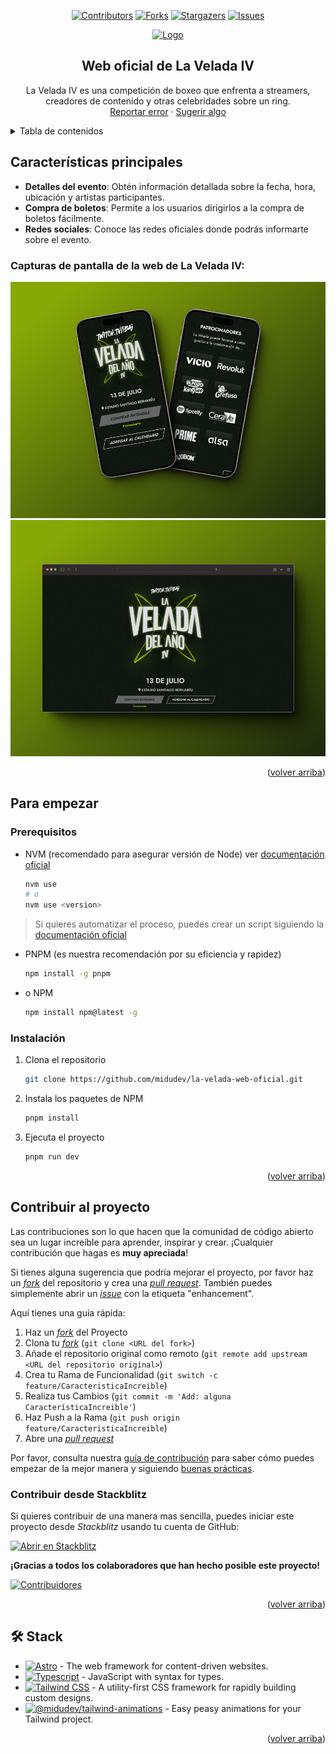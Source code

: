 <a name="readme-top"></a>

<div align="center">

[![Contributors][contributors-shield]][contributors-url]
[![Forks][forks-shield]][forks-url]
[![Stargazers][stars-shield]][stars-url]
[![Issues][issues-shield]][issues-url]

<a href="https://github.com/midudev/la-velada-web-oficial">
  <img src="./public/img/github/og.jpg" alt="Logo" width="800" />
</a>

## Web oficial de La Velada IV

La Velada IV es una competición de boxeo que enfrenta a streamers, creadores de contenido y otras celebridades sobre un ring.\
[Reportar error](https://github.com/midudev/la-velada-web-oficial/issues) · [Sugerir algo](https://github.com/midudev/la-velada-web-oficial/issues)

</div>

<details>
<summary>Tabla de contenidos</summary>

- [Web oficial de La Velada IV](#web-oficial-de-la-velada-iv)
- [Características principales](#características-principales)
  - [Capturas de pantalla de la web de La Velada IV:](#capturas-de-pantalla-de-la-web-de-la-velada-iv)
- [Para empezar](#para-empezar)
  - [Prerequisitos](#prerequisitos)
  - [Instalación](#instalación)
- [Contribuir al proyecto](#contribuir-al-proyecto)
  - [Contribuir desde Stackblitz](#contribuir-desde-stackblitz)
- [🛠️ Stack](#️-stack)

</details>

## Características principales

- **Detalles del evento**: Obtén información detallada sobre la fecha, hora, ubicación y artistas participantes.
- **Compra de boletos**: Permite a los usuarios dirigirlos a la compra de boletos fácilmente.
- **Redes sociales**: Conoce las redes oficiales donde podrás informarte sobre el evento.

### Capturas de pantalla de la web de La Velada IV:

![Captura de pantalla en móvil](./public/img/github/Mobile_README.png)
![Captura de pantalla en ordenador](./public/img/github/Desktop_README.png)

<p align="right">(<a href="#readme-top">volver arriba</a>)</p>

## Para empezar

### Prerequisitos

- NVM (recomendado para asegurar versión de Node) ver [documentación oficial](https://github.com/nvm-sh/nvm?tab=readme-ov-file#installing-and-updating)

  ```sh
  nvm use
  # o
  nvm use <version>
  ```

> Si quieres automatizar el proceso, puedes crear un script siguiendo la [documentación oficial](https://github.com/nvm-sh/nvm?tab=readme-ov-file#calling-nvm-use-automatically-in-a-directory-with-a-nvmrc-file)

- PNPM (es nuestra recomendación por su eficiencia y rapidez)

  ```sh
  npm install -g pnpm
  ```

- o NPM

  ```sh
  npm install npm@latest -g
  ```

### Instalación

1. Clona el repositorio

   ```sh
   git clone https://github.com/midudev/la-velada-web-oficial.git
   ```

2. Instala los paquetes de NPM

   ```sh
   pnpm install
   ```

3. Ejecuta el proyecto

   ```sh
   pnpm run dev
   ```

<p align="right">(<a href="#readme-top">volver arriba</a>)</p>

## Contribuir al proyecto

Las contribuciones son lo que hacen que la comunidad de código abierto sea un lugar increíble para aprender, inspirar y crear. ¡Cualquier contribución que hagas es **muy apreciada**!

Si tienes alguna sugerencia que podría mejorar el proyecto, por favor haz un [_fork_](https://github.com/midudev/la-velada-web-oficial/fork) del repositorio y crea una [_pull request_](https://github.com/midudev/la-velada-web-oficial/pulls). También puedes simplemente abrir un [_issue_](https://github.com/midudev/la-velada-web-oficial/issues) con la etiqueta "enhancement".

Aquí tienes una guía rápida:

1. Haz un [_fork_](https://github.com/midudev/la-velada-web-oficial/fork) del Proyecto
2. Clona tu [_fork_](https://github.com/midudev/la-velada-web-oficial/fork) (`git clone <URL del fork>`)
3. Añade el repositorio original como remoto (`git remote add upstream <URL del repositorio original>`)
4. Crea tu Rama de Funcionalidad (`git switch -c feature/CaracteristicaIncreible`)
5. Realiza tus Cambios (`git commit -m 'Add: alguna CaracterísticaIncreible'`)
6. Haz Push a la Rama (`git push origin feature/CaracteristicaIncreible`)
7. Abre una [_pull request_](https://github.com/midudev/la-velada-web-oficial/pulls)

Por favor, consulta nuestra [guía de contribución](https://github.com/midudev/la-velada-web-oficial/blob/master/CONTRIBUTING.md) para saber cómo puedes empezar de la mejor manera y siguiendo [buenas prácticas](https://github.com/midudev/la-velada-web-oficial/blob/main/CONTRIBUTING.md#buenas-prácticas-).

### Contribuir desde Stackblitz

Si quieres contribuir de una manera mas sencilla, puedes iniciar este proyecto desde _Stackblitz_ usando tu cuenta de GitHub:

[![Abrir en Stackblitz](https://developer.stackblitz.com/img/open_in_stackblitz.svg)](https://stackblitz.com/github/midudev/la-velada-web-oficial)

**¡Gracias a todos los colaboradores que han hecho posible este proyecto!**

[![Contribuidores](https://contrib.rocks/image?repo=midudev/la-velada-web-oficial)](https://github.com/midudev/la-velada-web-oficial/graphs/contributors)

<p align="right">(<a href="#readme-top">volver arriba</a>)</p>

## 🛠️ Stack

- [![Astro][astro-badge]][astro-url] - The web framework for content-driven websites.
- [![Typescript][typescript-badge]][typescript-url] - JavaScript with syntax for types.
- [![Tailwind CSS][tailwind-badge]][tailwind-url] - A utility-first CSS framework for rapidly building custom designs.
- [![@midudev/tailwind-animations][animations-badge]][animations-url] - Easy peasy animations for your Tailwind project.

<p align="right">(<a href="#readme-top">volver arriba</a>)</p>

[astro-url]: https://astro.build/
[typescript-url]: https://www.typescriptlang.org/
[tailwind-url]: https://tailwindcss.com/
[animations-url]: https://tailwindcss-animations.vercel.app/
[astro-badge]: https://img.shields.io/badge/Astro-fff?style=for-the-badge&logo=astro&logoColor=bd303a&color=352563
[typescript-badge]: https://img.shields.io/badge/Typescript-007ACC?style=for-the-badge&logo=typescript&logoColor=white&color=blue
[tailwind-badge]: https://img.shields.io/badge/Tailwind-ffffff?style=for-the-badge&logo=tailwindcss&logoColor=38bdf8
[animations-badge]: https://img.shields.io/badge/@midudev/tailwind-animations-ff69b4?style=for-the-badge&logo=node.js&logoColor=white&color=blue
[contributors-shield]: https://img.shields.io/github/contributors/midudev/la-velada-web-oficial.svg?style=for-the-badge
[contributors-url]: https://github.com/midudev/la-velada-web-oficial/graphs/contributors
[forks-shield]: https://img.shields.io/github/forks/midudev/la-velada-web-oficial.svg?style=for-the-badge
[forks-url]: https://github.com/midudev/la-velada-web-oficial/network/members
[stars-shield]: https://img.shields.io/github/stars/midudev/la-velada-web-oficial.svg?style=for-the-badge
[stars-url]: https://github.com/midudev/la-velada-web-oficial/stargazers
[issues-shield]: https://img.shields.io/github/issues/midudev/la-velada-web-oficial.svg?style=for-the-badge
[issues-url]: https://github.com/midudev/la-velada-web-oficial/issues
